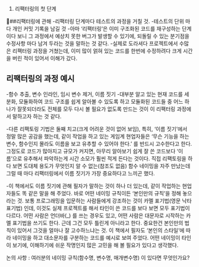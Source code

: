 01. 리팩터링의 첫 단계

##리팩터링에 관해
-리팩터링 단계마다 테스트의 과정을 거칠 것. 
-테스트의 단위 마다 개인 커밋 기록을 남길 것
-아마 ‘리팩터링’은 이미 구조화된 코드를 재구성하는 단계이다 보니 그 과정에서 예상치 못한 버그가 발생할 수 있기에, 
 되돌릴 수 있는 분기점을 수정사항 마다 남겨 두라는 것을 말하는 것 같다.
-실제로 도라셔다 프로젝트에서 수많은 리팩터링 과정을 거쳤는데, 이미 많이 얽혀 있는 코드를 한번에 수정하려다 크게 시간을 버린 적이 있어서 이해가 갔다.

   ## 리팩터링의 과정 예시
-함수 추출, 변수 인라인, 임시 변수 제거, 이름 짓기 
-대부분 알고 있는 현재 코드를 세분화, 모듈화하여 코드 구조를 쉽게 알아볼 수 있도록 하고 모듈화된 코드들 중 어느 하나가 잘못되더라도 
전체를 모두 다시 볼 필요가 없도록 만드는 것이 이 리팩터링 과정에서 말하고자 하는 것 같다. 

-다른 리팩토링 기법은 둘째 치고(크게 어려운 것이 없어 보임), 특히, ‘이름 짓기’에서 정말 많은 공감을 했는데, 
같이 작업을 하고 있는 게임계 현업자들은 ‘무슨 기능을 하는 변수, 함수인지 몰라도 이름을 보고 유추할 수 있어야 한다.’ 를 반드시 고수한다고 한다. 
그정도로 코드가 많아지고 규모가 커지면, 아무리 알아보기 쉽게 잘 쓴 코드보다 ‘이름’으로 유추해서 파악하는게 시간 소모가 훨씬 적게 든다는 것이다. 
직접 리팩토링을 하다 보면 도대체 용도가 무엇인지 알 수 없는(참조도 없음) 함수 네이밍을 자주 만났는데 그럴 때 마다 리팩터링에서 이름 짓기가 가장 중요하다고 느끼곤 했다.

-이 책에서도 이름 짓기에 관해 필자가 말하는 것이 하나 더 있는데, 같이 작업하는 현업자들도 똑 같은 말을 해 주었다. 
바로 어떤 네이밍 규칙이든 ‘본인만의 규칙’을 정해 놓으라는 것. 
보통 프로그래밍을 입문하는 사람들에게 강조하는 것이 카멜 표기법(영문 낙타 표기법) 인데, 
이것도 실제 프로젝트를 해서 타인이 쓴 코드를 보다 보면 모두 표기법이 다르다. 어떤 사람은 언더바(_) 를 쓰는 경우도 있고, 
어떤 사람은 대문자로 시작하는 카멜 표기법을 쓰기도 한다. 근데 그건 모두 틀린게 아니라고 한다. 
중요한건 본인만의 법칙이 있어서 그것을 얼마나 잘 고수하느냐는 것. 
이 책에서 필자도 ‘본인의 스타일’에 따라 네이밍을 하고 대소문자를 구분하는 코드를 예시로 보여 주었다. 
어떤 네이밍이 타인이 보기에, 이해하기에 쉬운 작명인지 많은 고민을 해 볼 필요가 있다고 생각했다.

논의 사항 : 여러분의 네이밍 규칙(함수명, 변수명, 매개변수명) 이 있다면 무엇인가요?
